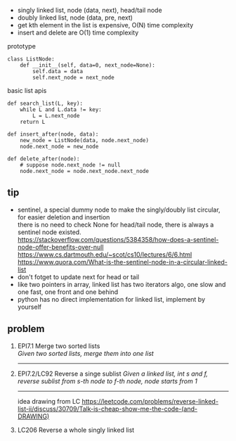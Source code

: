 * singly linked list, node (data, next), head/tail node
* doubly linked list, node (data, pre, next)
* get kth element in the list is expensive, O(N) time complexity
* insert and delete are O(1) time complexity
  
prototype
```
class ListNode:
    def __init__(self, data=0, next_node=None):
        self.data = data
        self.next_node = next_node
```

basic list apis
```
def search_list(L, key):
    while L and L.data != key:
        L = L.next_node
    return L

def insert_after(node, data):
    new_node = ListNode(data, node.next_node)
    node.next_node = new_node

def delete_after(node):
    # suppose node.next_node != null
    node.next_node = node.next_node.next_node
```

## tip
* sentinel, a special dummy node to make the singly/doubly list circular, for easier deletion and insertion  
  there is no need to check None for head/tail node, there is always a sentinel node existed.
  https://stackoverflow.com/questions/5384358/how-does-a-sentinel-node-offer-benefits-over-null
  https://www.cs.dartmouth.edu/~scot/cs10/lectures/6/6.html
  https://www.quora.com/What-is-the-sentinel-node-in-a-circular-linked-list
* don't fotget to update next for head or tail
* like two pointers in array, linked list has two iterators algo, one slow and one fast, one front and one behind 
* python has no direct implementation for linked list, implement by yourself

## problem
1. EPI7.1 Merge two sorted lists  
   *Given two sorted lists, merge them into one list*
   ***

1. EPI7.2/LC92 Reverse a singe sublist
   *Given a linked list, int s and f, reverse sublist from s-th node to f-th node, node starts from 1*
   ***
   idea drawing from LC https://leetcode.com/problems/reverse-linked-list-ii/discuss/30709/Talk-is-cheap-show-me-the-code-(and-DRAWING)
1. LC206 Reverse a whole singly linked list
